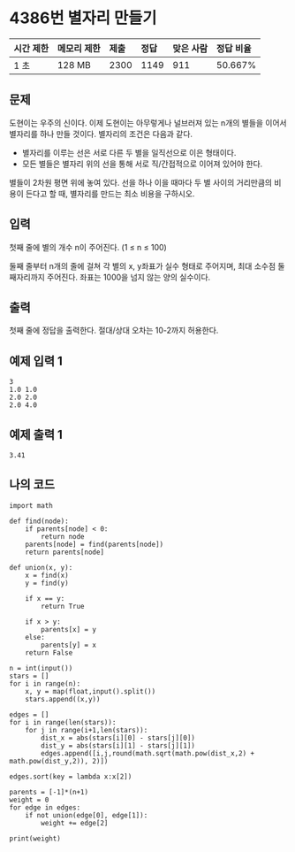 # 4386번 별자리 만들기

| 시간 제한 | 메모리 제한 | 제출 | 정답 | 맞은 사람 | 정답 비율 |
| :-------- | :---------- | :--- | :--- | :-------- | :-------- |
| 1 초      | 128 MB      | 2300 | 1149 | 911       | 50.667%   |

## 문제

도현이는 우주의 신이다. 이제 도현이는 아무렇게나 널브러져 있는 n개의 별들을 이어서 별자리를 하나 만들 것이다. 별자리의 조건은 다음과 같다.

- 별자리를 이루는 선은 서로 다른 두 별을 일직선으로 이은 형태이다.
- 모든 별들은 별자리 위의 선을 통해 서로 직/간접적으로 이어져 있어야 한다.

별들이 2차원 평면 위에 놓여 있다. 선을 하나 이을 때마다 두 별 사이의 거리만큼의 비용이 든다고 할 때, 별자리를 만드는 최소 비용을 구하시오.

## 입력

첫째 줄에 별의 개수 n이 주어진다. (1 ≤ n ≤ 100)

둘째 줄부터 n개의 줄에 걸쳐 각 별의 x, y좌표가 실수 형태로 주어지며, 최대 소수점 둘째자리까지 주어진다. 좌표는 1000을 넘지 않는 양의 실수이다.

## 출력

첫째 줄에 정답을 출력한다. 절대/상대 오차는 10-2까지 허용한다.

## 예제 입력 1 

```
3
1.0 1.0
2.0 2.0
2.0 4.0
```

## 예제 출력 1 

```
3.41
```

## 나의 코드

```
import math

def find(node):
    if parents[node] < 0:
        return node
    parents[node] = find(parents[node])
    return parents[node]

def union(x, y):
    x = find(x)
    y = find(y)

    if x == y:
        return True

    if x > y:
        parents[x] = y
    else:
        parents[y] = x
    return False

n = int(input())
stars = []
for i in range(n):
    x, y = map(float,input().split())
    stars.append((x,y))

edges = []
for i in range(len(stars)):
    for j in range(i+1,len(stars)):
        dist_x = abs(stars[i][0] - stars[j][0])
        dist_y = abs(stars[i][1] - stars[j][1])
        edges.append([i,j,round(math.sqrt(math.pow(dist_x,2) + math.pow(dist_y,2)), 2)])

edges.sort(key = lambda x:x[2])

parents = [-1]*(n+1)
weight = 0
for edge in edges:
    if not union(edge[0], edge[1]):
        weight += edge[2]

print(weight)
```

